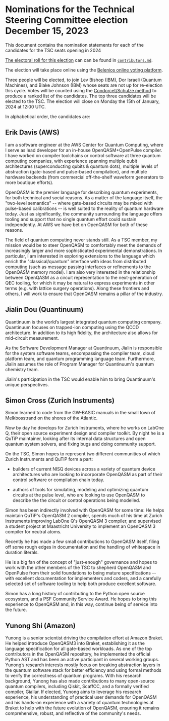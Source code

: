 # Nominations for the Technical Steering Committee election December 15, 2023

This document contains the nomination statements for each of the candidates for the TSC seats opening in 2024

[The electoral roll for this election](./contributors.md) can can be found in [`contributors.md`](./contributors.md).

The election will take place online using the [Belenios online voting platform](https://www.belenios.org/).

Three people will be elected, to join Lev Bishop (IBM), Dor Israeli (Quantum Machines), and Blake Johnson (IBM)  whose seats are not up for re-election this cycle.
Votes will be counted using the [Condorcet/Schulze method](https://en.wikipedia.org/wiki/Schulze_method) to produce a ranked list of the candidates.
The top three candidates will be elected to the TSC.
The election will close on Monday the 15th of January, 2024 at 12:00 UTC.

In alphabetical order, the candidates are:

## Erik Davis (AWS)

I am a software engineer at the AWS Center for Quantum Computing, where I serve as lead developer
for an in-house OpenQASM+OpenPulse compiler. I have worked on compiler toolchains or control
software at three quantum computing companies, with experience spanning multiple qubit architectures
(superconducting qubits & quantum dots), multiple levels of abstraction (gate-based and pulse-based
compilation), and multiple hardware backends (from commercial off-the-shelf waveform generators to
more boutique efforts).


OpenQASM is the premier language for describing quantum experiments, for both technical and social
reasons. As a matter of the language itself, the "two-level semantics" -- where gate-based circuits
may be mixed with pulse-based calibrations -- is well suited to the reality of quantum hardware
today. Just as significantly, the community surrounding the language offers tooling and support that
no single quantum effort could sustain independently. At AWS we have bet on OpenQASM for both of
these reasons.


The field of quantum computing never stands still. As a TSC member, my mission would be to steer
OpenQASM to comfortably meet the demands of increasingly larger and more sophisticated experimental
demonstrations. In particular, I am interested in exploring extensions to the language which enrich
the "classical/quantum" interface with ideas from distributed computing (such as message passing
interfaces or refinements to the OpenQASM memory model). I am also very interested in the
relationship between OpenQASM as a circuit representation to the next-generation of QEC tooling, for
which it may be natural to express experiments in other terms (e.g. with lattice surgery
operations). Along these frontiers and others, I will work to ensure that OpenQASM remains a pillar
of the industry.

## Jialin Dou (Quantinuum)

Quantinuum is the world’s largest integrated quantum computing company. Quantinuum focuses on
trapped-ion computing using the QCCD architecture. In addition to its high fidelity, the
architecture also allows for mid-circuit measurement.

As the Software Development Manager at Quantinuum, Jialin is responsible for the system software
teams, encompassing the compiler team, cloud platform team, and quantum programming language
team. Furthermore, Jialin assumes the role of Program Manager for Quantinuum's quantum chemistry
team.

Jialin's participation in the TSC would enable him to bring Quantinuum's unique perspectives.

## Simon Cross (Zurich Instruments)

Simon learned to code from the GW-BASIC manuals in the small town of
Melkbosstrand on the shores of the Atlantic.

Now by day he develops for Zurich Instruments, where he works on LabOne Q, their
open source experiment design and compiler toolkit. By night he is a QuTiP
maintainer, looking after its internal data structures and open quantum system
solvers, and fixing bugs and doing community support.

On the TSC, Simon hopes to represent two different communities of which
Zurich Instruments and QuTiP form a part:

- builders of current NISQ devices across a variety of quantum device
  architectures who are looking to incorporate OpenQASM as part of their control
  software or compilation chain today.

- authors of tools for simulating, modeling and optimizing quantum circuits at
  the pulse level, who are looking to use OpenQASM to describe the the
  circuit or control operations being modelled.

Simon has been indirectly involved with OpenQASM for some time: He helps maintain
QuTiP's OpenQASM 2 compiler, spends much of his time at Zurich Instruments
improving LabOne Q's OpenQASM 3 compiler, and supervised a student project at
Maastricht University to implement an OpenQASM 3 compiler for neutral atoms.

Recently he has made a few small contributions to OpenQASM itself, filing off
some rough edges in documentation and the handling of whitespace in duration
literals.

He is a big fan of the concept of "just-enough" governance and hopes to work
with the other members of the TSC to shepherd OpenQASM and OpenPulse from their
solid foundations to being mature specifications -- with excellent documentation
for implementers and coders, and a carefully selected set of software tooling to
help both produce excellent software.

Simon has a long history of contributing to the Python open source ecosystem,
and a PSF Community Service Award. He hopes to bring this experience to OpenQASM
and, in this way, continue being of service into the future.

## Yunong Shi (Amazon)

Yunong is a senior scientist driving the compilation effort at Amazon Braket. He helped introduce
OpenQASM3 into Braket, establishing it as the language specification for all gate-based
workloads. As one of the top contributors in the OpenQASM repository, he implemented the official
Python AST and has been an active participant in several working groups. Yunong’s research interests
mostly focus on breaking abstraction layers in the quantum software stack for better efficiency and
using formal methods to verify the correctness of quantum programs. With his research background,
Yunong has also made contributions to many open-source quantum compilers, including Qiskit, ScaffCC,
and a formally verified compiler, Giallar. If elected, Yunong aims to leverage his research
experience, his understanding of practical user demands for OpenQASM and his hands-on experience
with a variety of quantum technologies at Braket to help with the future evolution of OpenQASM,
ensuring it remains comprehensive, robust, and reflective of the community's needs.
